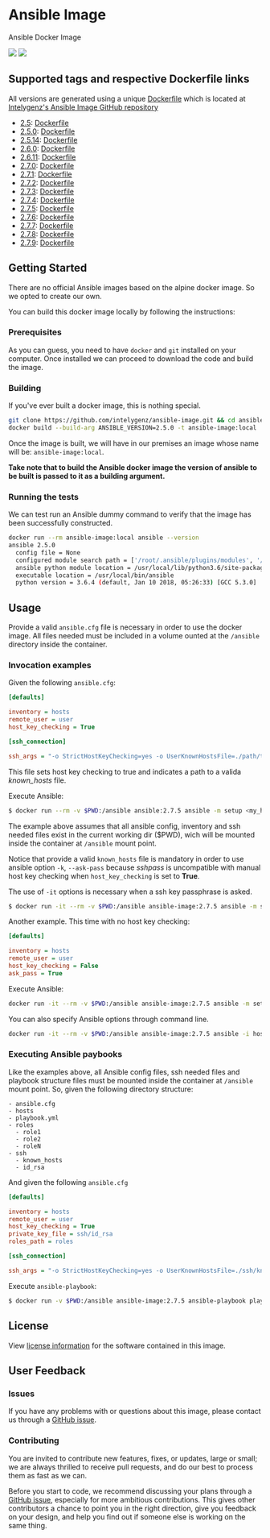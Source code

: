 # Ansible Image
Ansible Docker Image


[![](https://images.microbadger.com/badges/image/intelygenz/ansible.svg)](https://microbadger.com/images/intelygenz/ansible "Get your own image badge on microbadger.com") [![](https://images.microbadger.com/badges/version/intelygenz/ansible.svg)](https://microbadger.com/images/intelygenz/ansible "Get your own version badge on microbadger.com")

## Supported tags and respective Dockerfile links

All versions are generated using a unique [Dockerfile](https://github.com/intelygenz/ansible-image/blob/master/Dockerfile) which is located at [Intelygenz's Ansible Image GitHub repository](https://github.com/intelygenz/ansible-image)

* [2.5](https://github.com/intelygenz/ansible-image/releases/tag/2.5): [Dockerfile](https://github.com/intelygenz/ansible-image/blob/master/Dockerfile)
* [2.5.0](https://github.com/intelygenz/ansible-image/releases/tag/2.5.0): [Dockerfile](https://github.com/intelygenz/ansible-image/blob/master/Dockerfile)
* [2.5.14](https://github.com/intelygenz/ansible-image/releases/tag/2.5.14): [Dockerfile](https://github.com/intelygenz/ansible-image/blob/master/Dockerfile)
* [2.6.0](https://github.com/intelygenz/ansible-image/releases/tag/2.6.0): [Dockerfile](https://github.com/intelygenz/ansible-image/blob/master/Dockerfile)
* [2.6.11](https://github.com/intelygenz/ansible-image/releases/tag/2.6.11): [Dockerfile](https://github.com/intelygenz/ansible-image/blob/master/Dockerfile)
* [2.7.0](https://github.com/intelygenz/ansible-image/releases/tag/2.7.0): [Dockerfile](https://github.com/intelygenz/ansible-image/blob/master/Dockerfile)
* [2.7.1](https://github.com/intelygenz/ansible-image/releases/tag/2.7.1): [Dockerfile](https://github.com/intelygenz/ansible-image/blob/master/Dockerfile)
* [2.7.2](https://github.com/intelygenz/ansible-image/releases/tag/2.7.2): [Dockerfile](https://github.com/intelygenz/ansible-image/blob/master/Dockerfile)
* [2.7.3](https://github.com/intelygenz/ansible-image/releases/tag/2.7.3): [Dockerfile](https://github.com/intelygenz/ansible-image/blob/master/Dockerfile)
* [2.7.4](https://github.com/intelygenz/ansible-image/releases/tag/2.7.4): [Dockerfile](https://github.com/intelygenz/ansible-image/blob/master/Dockerfile)
* [2.7.5](https://github.com/intelygenz/ansible-image/releases/tag/2.7.5): [Dockerfile](https://github.com/intelygenz/ansible-image/blob/master/Dockerfile)
* [2.7.6](https://github.com/intelygenz/ansible-image/releases/tag/2.7.6): [Dockerfile](https://github.com/intelygenz/ansible-image/blob/master/Dockerfile)
* [2.7.7](https://github.com/intelygenz/ansible-image/releases/tag/2.7.7): [Dockerfile](https://github.com/intelygenz/ansible-image/blob/master/Dockerfile)
* [2.7.8](https://github.com/intelygenz/ansible-image/releases/tag/2.7.8): [Dockerfile](https://github.com/intelygenz/ansible-image/blob/master/Dockerfile)
* [2.7.9](https://github.com/intelygenz/ansible-image/releases/tag/2.7.9): [Dockerfile](https://github.com/intelygenz/ansible-image/blob/master/Dockerfile)



## Getting Started

There are no official Ansible images based on the alpine docker image. So we opted to create our own.

You can build this docker image locally by following the instructions:

### Prerequisites
As you can guess, you need to have `docker` and `git` installed on your computer. Once installed we can proceed to download the code and build the image.

### Building
If you've ever built a docker image, this is nothing special.

```bash
git clone https://github.com/intelygenz/ansible-image.git && cd ansible-image
docker build --build-arg ANSIBLE_VERSION=2.5.0 -t ansible-image:local .
```

Once the image is built, we will have in our premises an image whose name will be: `ansible-image:local`.

**Take note that to build the Ansible docker image the version of ansible to be built is passed to it as a building argument.**

### Running the tests
We can test run an Ansible dummy command to verify that the image has been successfully constructed.
```bash
docker run --rm ansible-image:local ansible --version
ansible 2.5.0
  config file = None
  configured module search path = ['/root/.ansible/plugins/modules', '/usr/share/ansible/plugins/modules']
  ansible python module location = /usr/local/lib/python3.6/site-packages/ansible
  executable location = /usr/local/bin/ansible
  python version = 3.6.4 (default, Jan 10 2018, 05:26:33) [GCC 5.3.0]
```

## Usage

Provide a valid `ansible.cfg` file is necessary in order to use the docker image. All files needed must be included in a volume ounted at the `/ansible` directory inside the container.


### Invocation examples

Given the following `ansible.cfg`:

```ini
[defaults]

inventory = hosts
remote_user = user
host_key_checking = True

[ssh_connection]

ssh_args = "-o StrictHostKeyChecking=yes -o UserKnownHostsFile=./path/to/known_hosts"
```
This file sets host key checking to true and indicates a path to a valida *known_hosts* file.

Execute Ansible: 

```bash
$ docker run --rm -v $PWD:/ansible ansible:2.7.5 ansible -m setup <my_host>
```

The example above assumes that all ansible config, inventory and ssh needed files exist in the current working dir ($PWD), wich will be mounted inside the container at `/ansible` mount point.

Notice that provide a valid `known_hosts` file is mandatory in order to use ansible option `-k`, `--ask-pass` because *sshpass* is uncompatible with manual host key checking when `host_key_checking` is set to **True**.

The use of `-it` options is necessary when a ssh key passphrase is asked.

```bash
$ docker run -it --rm -v $PWD:/ansible ansible-image:2.7.5 ansible -m setup <my_host>
```

Another example. This time with no host key checking:

```ini
[defaults]

inventory = hosts
remote_user = user
host_key_checking = False
ask_pass = True
```

Execute Ansible:

```bash
docker run -it --rm -v $PWD:/ansible ansible-image:2.7.5 ansible -m setup <my_host>
```

You can also specify Ansible options through command line.

```bash
docker run -it --rm -v $PWD:/ansible ansible-image:2.7.5 ansible -i hosts -u user -m setup -k <my_host>
```

### Executing Ansible paybooks

Like the examples above, all Ansible config files, ssh needed files and playbook structure files must be mounted inside the container at `/ansible` mount point. So, given the following directory structure:

```
- ansible.cfg
- hosts
- playbook.yml
- roles
  - role1
  - role2
  - roleN
- ssh
  - known_hosts
  - id_rsa
```

And given the following `ansible.cfg`

```ini
[defaults]

inventory = hosts
remote_user = user
host_key_checking = True
private_key_file = ssh/id_rsa
roles_path = roles

[ssh_connection]

ssh_args = "-o StrictHostKeyChecking=yes -o UserKnownHostsFile=./ssh/known_hosts"
```

Execute `ansible-playbook`:

```bash
$ docker run -v $PWD:/ansible ansible-image:2.7.5 ansible-playbook playbook.yml
```
## License

View [license information](https://github.com/intelygenz/ansible-image/blob/master/LICENSE) for the software contained in this image.

## User Feedback

### Issues

If you have any problems with or questions about this image, please contact us through a [GitHub issue](https://github.com/intelygenz/ansible-image/issues).

### Contributing

You are invited to contribute new features, fixes, or updates, large or small; we are always thrilled to receive pull requests, and do our best to process them as fast as we can.

Before you start to code, we recommend discussing your plans through a [GitHub issue](https://github.com/intelygenz/ansible-image/issues), especially for more ambitious contributions.
This gives other contributors a chance to point you in the right direction, give you feedback on your design, and help you find out if someone else is working on the same thing.
